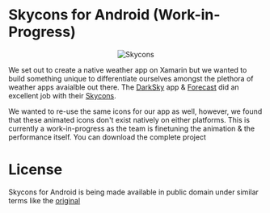 Skycons for Android (Work-in-Progress)
======================================

<p align="center">
  <img src="https://github.com/torryharris/Skycons/blob/master/Skycons/skycons.gif" alt="Skycons"/>
</p>

We set out to create a native weather app on Xamarin but we wanted to build something unique to differentiate ourselves amongst the plethora of weather apps avaialble out there. The [DarkSky](http://darkskyapp.com) app & [Forecast](http://forecast.io) did an excellent job with their [Skycons](http://darkskyapp.github.io/skycons/). 

We wanted to re-use the same icons for our app as well, however, we found that these animated icons don't exist natively on either platforms. This is currently a work-in-progress as the team is finetuning the animation & the performance itself. You can download the complete project 



License
=======

Skycons for Android is being made available in public domain under similar terms like the [original](http://darkskyapp.github.io)
